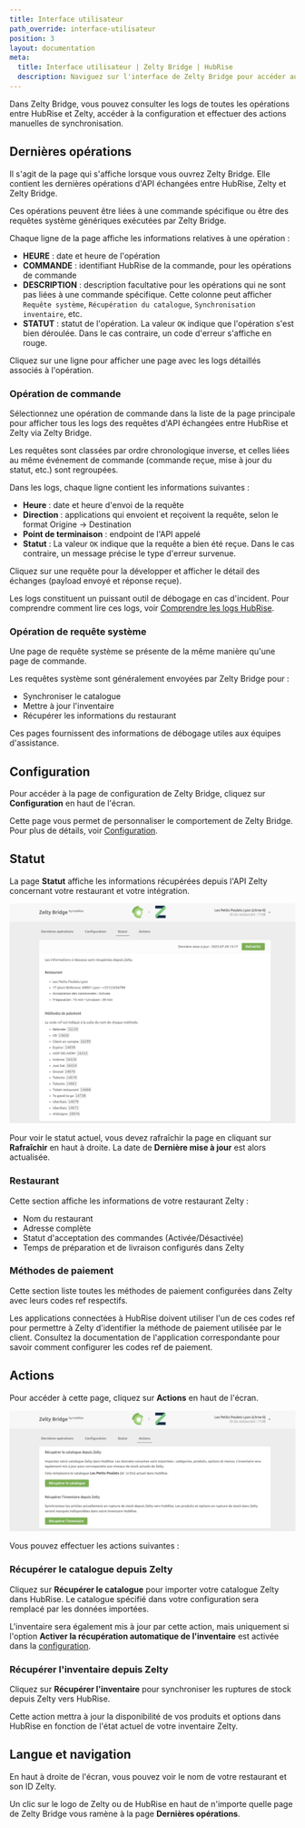 ```yaml
---
title: Interface utilisateur
path_override: interface-utilisateur
position: 3
layout: documentation
meta:
  title: Interface utilisateur | Zelty Bridge | HubRise
  description: Naviguez sur l'interface de Zelty Bridge pour accéder aux informations sur les commandes et personnaliser le comportement du bridge. Synchronisez vos données.
---
```


Dans Zelty Bridge, vous pouvez consulter les logs de toutes les opérations entre HubRise et Zelty, accéder à la configuration et effectuer des actions manuelles de synchronisation.

## Dernières opérations

Il s'agit de la page qui s'affiche lorsque vous ouvrez Zelty Bridge. Elle contient les dernières opérations d'API échangées entre HubRise, Zelty et Zelty Bridge.

Ces opérations peuvent être liées à une commande spécifique ou être des requêtes système génériques exécutées par Zelty Bridge.

Chaque ligne de la page affiche les informations relatives à une opération :

- **HEURE** : date et heure de l'opération
- **COMMANDE** : identifiant HubRise de la commande, pour les opérations de commande
- **DESCRIPTION** : description facultative pour les opérations qui ne sont pas liées à une commande spécifique. Cette colonne peut afficher `Requête système`, `Récupération du catalogue`, `Synchronisation inventaire`, etc.
- **STATUT** : statut de l'opération. La valeur `OK` indique que l'opération s'est bien déroulée. Dans le cas contraire, un code d'erreur s'affiche en rouge.

Cliquez sur une ligne pour afficher une page avec les logs détaillés associés à l'opération.

### Opération de commande

Sélectionnez une opération de commande dans la liste de la page principale pour afficher tous les logs des requêtes d'API échangées entre HubRise et Zelty via Zelty Bridge.

Les requêtes sont classées par ordre chronologique inverse, et celles liées au même événement de commande (commande reçue, mise à jour du statut, etc.) sont regroupées.

Dans les logs, chaque ligne contient les informations suivantes :

- **Heure** : date et heure d'envoi de la requête
- **Direction** : applications qui envoient et reçoivent la requête, selon le format Origine → Destination
- **Point de terminaison** : endpoint de l'API appelé
- **Statut** : La valeur `OK` indique que la requête a bien été reçue. Dans le cas contraire, un message précise le type d'erreur survenue.

Cliquez sur une requête pour la développer et afficher le détail des échanges (payload envoyé et réponse reçue).

Les logs constituent un puissant outil de débogage en cas d'incident. Pour comprendre comment lire ces logs, voir [Comprendre les logs HubRise](/docs/hubrise-logs/overview).

### Opération de requête système

Une page de requête système se présente de la même manière qu'une page de commande.

Les requêtes système sont généralement envoyées par Zelty Bridge pour :

- Synchroniser le catalogue
- Mettre à jour l'inventaire
- Récupérer les informations du restaurant

Ces pages fournissent des informations de débogage utiles aux équipes d'assistance.

## Configuration

Pour accéder à la page de configuration de Zelty Bridge, cliquez sur **Configuration** en haut de l'écran.

Cette page vous permet de personnaliser le comportement de Zelty Bridge. Pour plus de détails, voir [Configuration](/apps/zelty-bridge/configuration).

## Statut

La page **Statut** affiche les informations récupérées depuis l'API Zelty concernant votre restaurant et votre intégration.

![Page Statut de Zelty Bridge](./images/003-zelty-statut.png)

Pour voir le statut actuel, vous devez rafraîchir la page en cliquant sur **Rafraîchir** en haut à droite. La date de **Dernière mise à jour** est alors actualisée.

### Restaurant

Cette section affiche les informations de votre restaurant Zelty :

- Nom du restaurant
- Adresse complète
- Statut d'acceptation des commandes (Activée/Désactivée)
- Temps de préparation et de livraison configurés dans Zelty

### Méthodes de paiement

Cette section liste toutes les méthodes de paiement configurées dans Zelty avec leurs codes ref respectifs.

Les applications connectées à HubRise doivent utiliser l'un de ces codes ref pour permettre à Zelty d'identifier la méthode de paiement utilisée par le client. Consultez la documentation de l'application correspondante pour savoir comment configurer les codes ref de paiement.

## Actions

Pour accéder à cette page, cliquez sur **Actions** en haut de l'écran.

![Page Actions de Zelty Bridge](./images/004-zelty-actions.png)

Vous pouvez effectuer les actions suivantes :

### Récupérer le catalogue depuis Zelty

Cliquez sur **Récupérer le catalogue** pour importer votre catalogue Zelty dans HubRise. Le catalogue spécifié dans votre configuration sera remplacé par les données importées.

L'inventaire sera également mis à jour par cette action, mais uniquement si l'option **Activer la récupération automatique de l'inventaire** est activée dans la [configuration](/apps/zelty-bridge/configuration#inventory-sync).

### Récupérer l'inventaire depuis Zelty

Cliquez sur **Récupérer l'inventaire** pour synchroniser les ruptures de stock depuis Zelty vers HubRise.

Cette action mettra à jour la disponibilité de vos produits et options dans HubRise en fonction de l'état actuel de votre inventaire Zelty.

## Langue et navigation

En haut à droite de l'écran, vous pouvez voir le nom de votre restaurant et son ID Zelty.

Un clic sur le logo de Zelty ou de HubRise en haut de n'importe quelle page de Zelty Bridge vous ramène à la page **Dernières opérations**.
